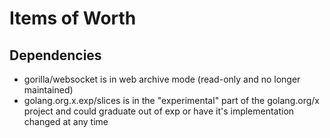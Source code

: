 # Items of Worth

## Dependencies

* gorilla/websocket is in web archive mode (read-only and no longer maintained)
* golang.org.x.exp/slices is in the "experimental" part of the golang.org/x project and could graduate out of exp or have it's implementation changed at any time
